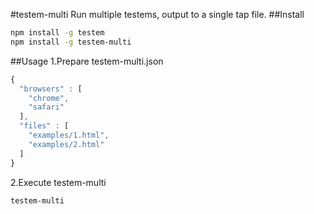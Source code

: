 #testem-multi
Run multiple testems, output to a single tap file.
##Install
```sh
npm install -g testem
npm install -g testem-multi
```

##Usage
1.Prepare testem-multi.json
```js
{
  "browsers" : [
    "chrome",
    "safari"
  ],
  "files" : [
    "examples/1.html",
    "examples/2.html"
  ]
}
```

2.Execute testem-multi
```sh
testem-multi
```
